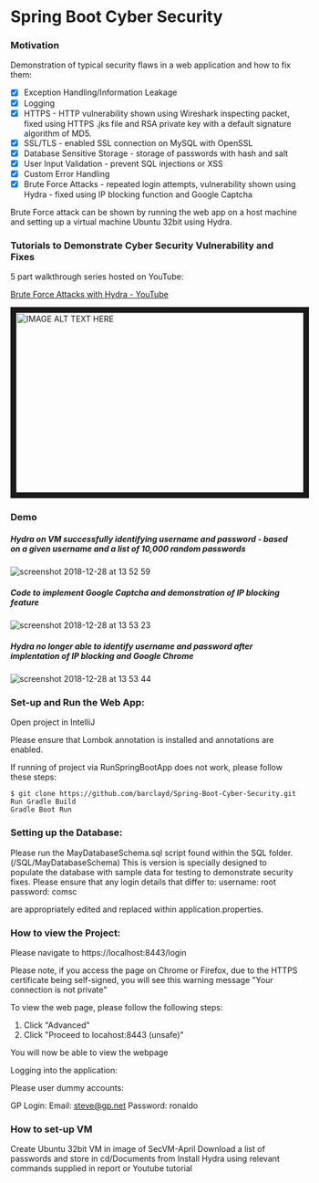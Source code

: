# Spring Boot Cyber Security

### Motivation

Demonstration of typical security flaws in a web application and how to fix them:

- [x] Exception Handling/Information Leakage
- [x] Logging
- [x] HTTPS - HTTP vulnerability shown using Wireshark inspecting packet, fixed using HTTPS .jks file and RSA private key with a default signature algorithm of MD5.
- [x] SSL/TLS - enabled SSL connection on MySQL with OpenSSL
- [x] Database Sensitive Storage - storage of passwords with hash and salt
- [x] User Input Validation - prevent SQL injections or XSS
- [x] Custom Error Handling
- [x] Brute Force Attacks - repeated login attempts, vulnerability shown using Hydra - fixed using IP blocking function and Google Captcha

Brute Force attack can be shown by running the web app on a host machine and setting up a virtual machine Ubuntu 32bit using Hydra. 

### Tutorials to Demonstrate Cyber Security Vulnerability and Fixes

5 part walkthrough series hosted on YouTube:

[Brute Force Attacks with Hydra - YouTube](https://www.youtube.com/playlist?list=PLJTaTSlR4DswsHAqim4B3I5bpOhAWApHo)

<a href="http://www.youtube.com/watch?feature=player_embedded&v=ToplCJiULNYE
" target="_blank"><img src="http://img.youtube.com/vi/ToplCJiULNY/0.jpg" 
alt="IMAGE ALT TEXT HERE" width="560" height="315" border="10" allow="accelerometer; autoplay; encrypted-media; gyroscope; picture-in-picture" allowfullscreen /></a>

### Demo

##### Hydra on VM successfully identifying username and password - based on a given username and a list of 10,000 random passwords
![screenshot 2018-12-28 at 13 52 59](https://user-images.githubusercontent.com/39765499/50517374-03708500-0aa8-11e9-98a3-0b2d3d3db59d.png)
##### Code to implement Google Captcha and demonstration of IP blocking feature
![screenshot 2018-12-28 at 13 53 23](https://user-images.githubusercontent.com/39765499/50517373-03708500-0aa8-11e9-9c37-ae363d98bb0e.png)
##### Hydra no longer able to identify username and password after implentation of IP blocking and Google Chrome
![screenshot 2018-12-28 at 13 53 44](https://user-images.githubusercontent.com/39765499/50517372-03708500-0aa8-11e9-8fa7-3209d212a1da.png)


### Set-up and Run the Web App:

Open project in IntelliJ

Please ensure that Lombok annotation is installed and annotations are enabled.

If running of project via RunSpringBootApp does not work, please follow these steps:

```
$ git clone https://github.com/barclayd/Spring-Boot-Cyber-Security.git
Run Gradle Build
Gradle Boot Run
```

### Setting up the Database:

Please run the MayDatabaseSchema.sql script found within the SQL folder. (/SQL/MayDatabaseSchema)
This is version is specially designed to populate the database with sample data for testing to demonstrate security fixes.
Please ensure that any login details that differ to:
username: root
password: comsc

are appropriately edited and replaced within application.properties.

### How to view the Project:

Please navigate to  https://localhost:8443/login

Please note, if you access the page on Chrome or Firefox, due to the HTTPS certificate being self-signed, you will see this warning message "Your connection is not private"

To view the web page, please follow the following steps:

1. Click "Advanced"
2. Click "Proceed to locahost:8443 (unsafe)"

You will now be able to view the webpage

Logging into the application:

Please user dummy accounts:

GP Login:
Email: steve@gp.net
Password: ronaldo

### How to set-up VM

Create Ubuntu 32bit VM in image of SecVM-April
Download a list of passwords and store in cd/Documents from
Install Hydra using relevant commands supplied in report or Youtube tutorial
